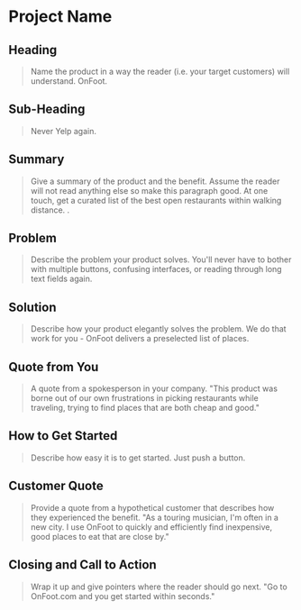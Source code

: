 # Project Name #

<!-- 
> This material was originally posted [here](http://www.quora.com/What-is-Amazons-approach-to-product-development-and-product-management). It is reproduced here for posterities sake.

There is an approach called "working backwards" that is widely used at Amazon. They work backwards from the customer, rather than starting with an idea for a product and trying to bolt customers onto it. While working backwards can be applied to any specific product decision, using this approach is especially important when developing new products or features.

For new initiatives a product manager typically starts by writing an internal press release announcing the finished product. The target audience for the press release is the new/updated product's customers, which can be retail customers or internal users of a tool or technology. Internal press releases are centered around the customer problem, how current solutions (internal or external) fail, and how the new product will blow away existing solutions.

If the benefits listed don't sound very interesting or exciting to customers, then perhaps they're not (and shouldn't be built). Instead, the product manager should keep iterating on the press release until they've come up with benefits that actually sound like benefits. Iterating on a press release is a lot less expensive than iterating on the product itself (and quicker!).

If the press release is more than a page and a half, it is probably too long. Keep it simple. 3-4 sentences for most paragraphs. Cut out the fat. Don't make it into a spec. You can accompany the press release with a FAQ that answers all of the other business or execution questions so the press release can stay focused on what the customer gets. My rule of thumb is that if the press release is hard to write, then the product is probably going to suck. Keep working at it until the outline for each paragraph flows. 

Oh, and I also like to write press-releases in what I call "Oprah-speak" for mainstream consumer products. Imagine you're sitting on Oprah's couch and have just explained the product to her, and then you listen as she explains it to her audience. That's "Oprah-speak", not "Geek-speak".

Once the project moves into development, the press release can be used as a touchstone; a guiding light. The product team can ask themselves, "Are we building what is in the press release?" If they find they're spending time building things that aren't in the press release (overbuilding), they need to ask themselves why. This keeps product development focused on achieving the customer benefits and not building extraneous stuff that takes longer to build, takes resources to maintain, and doesn't provide real customer benefit (at least not enough to warrant inclusion in the press release).
 -->
 
## Heading ##
  > Name the product in a way the reader (i.e. your target customers) will understand.
  OnFoot.

## Sub-Heading ##
  >Never Yelp again.

## Summary ##
  > Give a summary of the product and the benefit. Assume the reader will not read anything else so make this paragraph good.
  At one touch, get a curated list of the best open restaurants within walking distance. 
.
## Problem ##
  > Describe the problem your product solves.
  You'll never have to bother with multiple buttons, confusing interfaces, or reading through long text fields again.   
## Solution ##
  > Describe how your product elegantly solves the problem.
  We do that work for you - OnFoot delivers a preselected list of places.

## Quote from You ##
  > A quote from a spokesperson in your company.
  "This product was borne out of our own frustrations in picking restaurants while traveling, trying to find places that are both cheap and good."

## How to Get Started ##
  > Describe how easy it is to get started.
  Just push a button. 

## Customer Quote ##
  > Provide a quote from a hypothetical customer that describes how they experienced the benefit.
  "As a touring musician, I'm often in a new city. I use OnFoot to quickly and efficiently find inexpensive, good places to eat that are close by."

## Closing and Call to Action ##
  > Wrap it up and give pointers where the reader should go next.
  "Go to OnFoot.com and you get started within seconds."